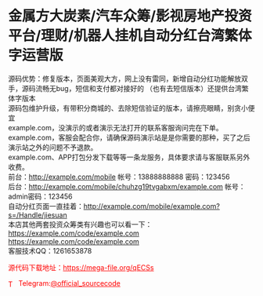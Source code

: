 # 金属方大炭素/汽车众筹/影视房地产投资平台/理财/机器人挂机自动分红台湾繁体字运营版

源码优势：修复版本，页面美观大方，网上没有雷同，新增自动分红功能解放双手，源码流畅无bug，短信和支付都对接好的 （也有去短信版本）还提供台湾繁体字版本<br>源码包维护升级，有带积分商城的、去除短信验证的版本，请擦亮眼睛，别贪小便宜<br>example.com，没演示的或者演示无法打开的联系客服询问完在下单。 <br>example.com，客服会配合你，请确保源码演示站是是你需要的那种，买了之后演示站之外的问题不予退款。 <br>example.com、APP打包分发下载等等一条龙服务，具体要求请与客服联系另外收费。<br>前台：http://example.com/mobile 帐号：13888888888 密码：123456<br>后台：http://example.com/mobile/chuhzg19tvgabxm/example.com  帐号：admin密码：123456<br>自动分红页面一直挂着：http://example.com/mobile/example.com?s=/Handle/jiesuan<br>本店其他两套投资众筹类有兴趣也可以看一下：<br>https://example.com/code/example.com<br>https://example.com/code/example.com<br>客服技术QQ：1261653878<br>


<p style="color: red;">源代码下载地址：<a href="https://mega-file.org/qECSs" style="color: red;">https://mega-file.org/qECSs</a></p><p style="color: red;"><img src="https://cdn-icons-png.flaticon.com/512/2111/2111646.png" alt="Telegram Icon" style="width: 16px; vertical-align: middle; margin-right: 5px;">Telegram:<a href="https://t.me/official_sourcecode" style="color: red;">@official_sourcecode</a></p>